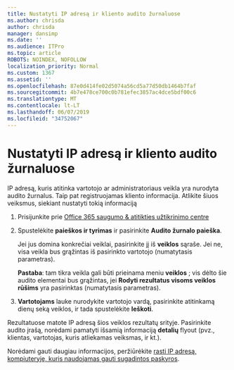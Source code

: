 ```yaml
---
title: Nustatyti IP adresą ir kliento audito žurnaluose
ms.author: chrisda
author: chrisda
manager: dansimp
ms.date: ''
ms.audience: ITPro
ms.topic: article
ROBOTS: NOINDEX, NOFOLLOW
localization_priority: Normal
ms.custom: 1367
ms.assetid: ''
ms.openlocfilehash: 87e0d414fe02d5074a56cd5a77d50db1464b7faf
ms.sourcegitcommit: 4b7e478ce700c0b781efec3857ac4dce5bdf00c6
ms.translationtype: MT
ms.contentlocale: lt-LT
ms.lasthandoff: 06/07/2019
ms.locfileid: "34752067"
---
```

# <a name="identify-ip-address-and-client-in-audit-logs"></a>Nustatyti IP adresą ir kliento audito žurnaluose

IP adresą, kuris atitinka vartotojo ar administratoriaus veikla yra nurodyta audito žurnalus. Taip pat registruojamas kliento informacija. Atlikite šiuos veiksmus, siekiant nustatyti tokią informaciją

1. Prisijunkite prie [Office 365 saugumo & atitikties užtikrinimo centre](https://protection.office.com/)

2. Spustelėkite **paieškos ir tyrimas** ir pasirinkite **Audito žurnalo paieška**.

   Jei jus domina konkrečiai veiklai, pasirinkite jį iš **veiklos** sąraše. Jei ne, visa veikla bus grąžintas iš pasirinkto vartotojo (numatytasis parametras).

   **Pastaba**: tam tikra veikla gali būti prieinama meniu **veiklos** ; vis dėlto šie audito elementai bus grąžintas, jei **Rodyti rezultatus visoms veiklos rūšims** yra pasirinktas (numatytasis parametras).

3. **Vartotojams** lauke nurodykite vartotojo vardą, pasirinkite atitinkamą dienų seką veiklos, ir tada spustelėkite **Ieškoti**.

Rezultatuose matote IP adresą šios veiklos rezultatų srityje. Pasirinkite audito įrašą, norėdami pamatyti išsamią informaciją **detalių** flyout (pvz., klientas, vartotojas, kuris atliekamas veiksmas, ir kt.).

Norėdami gauti daugiau informacijos, peržiūrėkite [rasti IP adresą, kompiuteryje, kuris naudojamas gauti sugadintos paskyros](https://docs.microsoft.com/office365/securitycompliance/auditing-troubleshooting-scenarios#finding-the-ip-address-of-the-computer-used-to-access-a-compromised-account).
